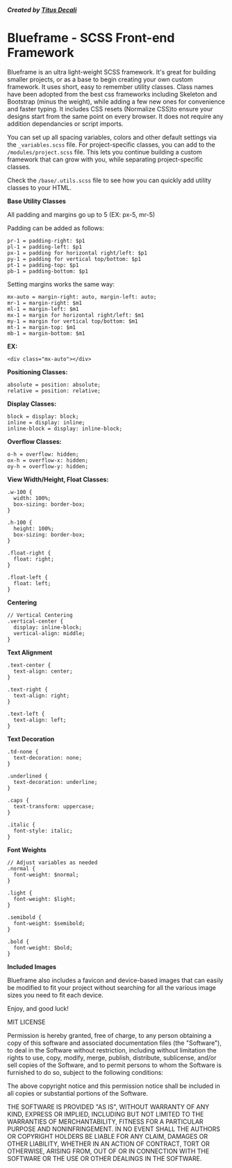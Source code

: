 ##### Created by [Titus Decali](https://www.TitusDecali.com)

# Blueframe - SCSS Front-end Framework

Blueframe is an ultra light-weight SCSS framework. It's great for building smaller projects, or as a base to begin creating your own custom framework. It uses short, easy to remember utility classes. Class names have been adopted from the best css frameworks including Skeleton and Bootstrap (minus the weight), while adding a few new ones for convenience and faster typing. It includes CSS resets (Normalize CSS)to ensure your designs start from the same point on every browser. It does not require any addition dependancies or script imports.

You can set up all spacing variables, colors and other default settings via the `_variables.scss` file. For project-specific classes, you can add to the `/modules/project.scss` file. This lets you continue building a custom framework that can grow with you, while separating project-specific classes.

Check the `/base/.utils.scss` file to see how you can quickly add utility classes to your HTML.

**Base Utility Classes**

All padding and margins go up to 5 (EX: px-5, mr-5)

Padding can be added as follows:

```
pr-1 = padding-right: $p1
pl-1 = padding-left: $p1
px-1 = padding for horizontal right/left: $p1
py-1 = padding for vertical top/bottom: $p1
pt-1 = padding-top: $p1
pb-1 = padding-bottom: $p1
```

Setting margins works the same way:

```
mx-auto = margin-right: auto, margin-left: auto;
mr-1 = margin-right: $m1
ml-1 = margin-left: $m1
mx-1 = margin for horizontal right/left: $m1
my-1 = margin for vertical top/bottom: $m1
mt-1 = margin-top: $m1
mb-1 = margin-bottom: $m1
```

**EX:**

```
<div class="mx-auto"></div>
```

**Positioning Classes:**

```
absolute = position: absolute;
relative = position: relative;
```

**Display Classes:**

```
block = display: block;
inline = display: inline;
inline-block = display: inline-block;
```

**Overflow Classes:**

```
o-h = overflow: hidden;
ox-h = overflow-x: hidden;
oy-h = overflow-y: hidden;
```

**View Width/Height, Float Classes:**

```
.w-100 {
  width: 100%;
  box-sizing: border-box;
}

.h-100 {
  height: 100%;
  box-sizing: border-box;
}

.float-right {
  float: right;
}

.float-left {
  float: left;
}
```

**Centering**

```
// Vertical Centering
.vertical-center {
  display: inline-block;
  vertical-align: middle;
}
```

**Text Alignment**

```
.text-center {
  text-align: center;
}

.text-right {
  text-align: right;
}

.text-left {
  text-align: left;
}
```

**Text Decoration**

```
.td-none {
  text-decoration: none;
}

.underlined {
  text-decoration: underline;
}

.caps {
  text-transform: uppercase;
}

.italic {
  font-style: italic;
}
```

**Font Weights**

```
// Adjust variables as needed
.normal {
  font-weight: $normal;
}

.light {
  font-weight: $light;
}

.semibold {
  font-weight: $semibold;
}

.bold {
  font-weight: $bold;
}
```

**Included Images**

Blueframe also includes a favicon and device-based images that can easily be modified to fit your project without searching for all the various image sizes you need to fit each device.

Enjoy, and good luck!

MIT LICENSE

Permission is hereby granted, free of charge, to any person obtaining a copy
of this software and associated documentation files (the "Software"), to deal
in the Software without restriction, including without limitation the rights
to use, copy, modify, merge, publish, distribute, sublicense, and/or sell
copies of the Software, and to permit persons to whom the Software is
furnished to do so, subject to the following conditions:

The above copyright notice and this permission notice shall be included in all
copies or substantial portions of the Software.

THE SOFTWARE IS PROVIDED "AS IS", WITHOUT WARRANTY OF ANY KIND, EXPRESS OR
IMPLIED, INCLUDING BUT NOT LIMITED TO THE WARRANTIES OF MERCHANTABILITY,
FITNESS FOR A PARTICULAR PURPOSE AND NONINFRINGEMENT. IN NO EVENT SHALL THE
AUTHORS OR COPYRIGHT HOLDERS BE LIABLE FOR ANY CLAIM, DAMAGES OR OTHER
LIABILITY, WHETHER IN AN ACTION OF CONTRACT, TORT OR OTHERWISE, ARISING FROM,
OUT OF OR IN CONNECTION WITH THE SOFTWARE OR THE USE OR OTHER DEALINGS IN THE
SOFTWARE.
